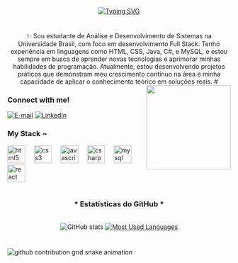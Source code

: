 <div align="center">
  <a href="https://git.io/typing-svg">
    <img src="https://readme-typing-svg.demolab.com?font=Fira+Code&weight=500&size=22&pause=1000&color=0000ff&center=true&vCenter=true&random=false&width=524&lines=%E2%8A%B9+Sejam bem-vindos+ao+meu+portfolio!+%CB%99%E1%B5%95%CB%99+%E2%8A%B9+" alt="Typing SVG">
  </a>
</div>

<img align="center" alt="" src="./src/header-gif.gif">

#

<p align="center">✨ Sou estudante de Análise e Desenvolvimento de Sistemas na Universidade Brasil, com foco em desenvolvimento Full Stack. Tenho experiência em linguagens como HTML, CSS, Java, C#, e MySQL, e estou sempre em busca de aprender novas tecnologias e aprimorar minhas habilidades de programação. Atualmente, estou desenvolvendo projetos práticos que demonstram meu crescimento contínuo na área e minha capacidade de aplicar o conhecimento teórico em soluções reais.
#

<img align="right" alt="" height="190px" src="./src/study.gif">

<h3 align="left">Connect with me!</h3>

[![E-mail](https://img.shields.io/badge/-Email-000?style=for-the-badge&logo=microsoft-outlook&logoColor=FF00F6&color:FFF)]()
[![LinkedIn](https://img.shields.io/badge/-LinkedIn-000?style=for-the-badge&logo=linkedin&logoColor=0000ff&color:FFF)]()



<h3 align="left">My Stack ~</h3>

<div align="left">
  <img src="https://cdn.jsdelivr.net/gh/devicons/devicon/icons/html5/html5-original.svg" height="40" alt="html5 logo"  />
  <img width="12" />
  <img src="https://cdn.jsdelivr.net/gh/devicons/devicon/icons/css3/css3-original.svg" height="40" alt="css3 logo"  />
  <img width="12" />
  <img src="https://cdn.jsdelivr.net/gh/devicons/devicon/icons/javascript/javascript-original.svg" height="40" alt="javascript logo"  />
  <img width="12" />
  <img src="https://cdn.jsdelivr.net/gh/devicons/devicon/icons/csharp/csharp-original.svg" height="40" alt="csharp logo"  />
  <img width="12" />
  <img src="https://cdn.jsdelivr.net/gh/devicons/devicon/icons/mysql/mysql-original.svg" height="40" alt="mysql logo"  />
  <img width="12" />
  <img src="https://cdn.jsdelivr.net/gh/devicons/devicon/icons/react/react-original.svg" height="40" alt="react logo"  />
</div>

#

<div style="text-align: center;" align="center">
  <h3>* Estatísticas do GitHub *</h3>
  <br>
  <img src="https://github-readme-stats-git-masterrstaa-rickstaa.vercel.app/api?username=Davidsilva03&hide_title=true&show_icons=true&include_all_commits=false&count_private=true&line_height=25&hide=issues&bg_color=000&title_color=ffa500&text_color=fff&border_radius=3&border_color=ffa500c&icon_color=ffa500&theme=jolly" alt="GitHub stats">

  <a href="https://github.com/Davidsilva03/github-readme-stats">
     <img src="https://github-readme-stats-git-masterrstaa-rickstaa.vercel.app/api/top-langs/?username=Davidsilva03&line_height=10&card_width=290&layout=compact&hide_title=false&count_private=true&langs_count=4&show_icons=true&title_color=ffffff&hide=html,scss,less&bg_color=000&text_color=8B8B8B&border_radius=3&border_color=ffa500&count_private=true" alt="Most Used Languages">
    

  </a>
</div>


#

<picture align="center">
  <source media="(prefers-color-scheme: dark)" srcset="https://raw.githubusercontent.com/Davidsilva03/Davidsilva03/output/github-contribution-grid-snake-dark.svg">
  <source media="(prefers-color-scheme: light)" srcset="https://raw.githubusercontent.com/Davidsilva03/Davidsilva03/output/github-contribution-grid-snake-dark.svg">
  <img align="center" alt="github contribution grid snake animation" src="https://raw.githubusercontent.com/Davidsilva03/Davidsilva03/output/github-contribution-grid-snake.svg">
</picture>

